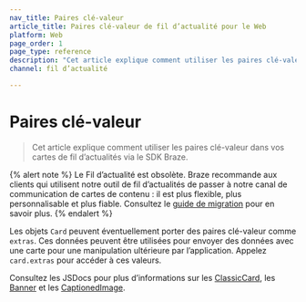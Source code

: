 ```yaml
---
nav_title: Paires clé-valeur
article_title: Paires clé-valeur de fil d’actualité pour le Web
platform: Web
page_order: 1
page_type: reference
description: "Cet article explique comment utiliser les paires clé-valeur dans vos cartes de fil d’actualités via le SDK Braze."
channel: fil d’actualité

---
```


# Paires clé-valeur

> Cet article explique comment utiliser les paires clé-valeur dans vos cartes de fil d’actualités via le SDK Braze.

{% alert note %}
Le Fil d’actualité est obsolète. Braze recommande aux clients qui utilisent notre outil de fil d’actualités de passer à notre canal de communication de cartes de contenu : il est plus flexible, plus personnalisable et plus fiable. Consultez le [guide de migration]({{site.baseurl}}/user_guide/message_building_by_channel/content_cards/migrating_from_news_feed/) pour en savoir plus.
{% endalert %}

Les objets `Card` peuvent éventuellement porter des paires clé-valeur comme `extras`. Ces données peuvent être utilisées pour envoyer des données avec une carte pour une manipulation ultérieure par l’application. Appelez `card.extras` pour accéder à ces valeurs.

Consultez les JSDocs pour plus d’informations sur les [ClassicCard][3], les [Banner][4] et les [CaptionedImage][5].

[3]: https://js.appboycdn.com/web-sdk/latest/doc/classes/braze.classiccard.html
[4]: https://js.appboycdn.com/web-sdk/latest/doc/classes/braze.banner.html
[5]: https://js.appboycdn.com/web-sdk/latest/doc/classes/braze.captionedimage.html
